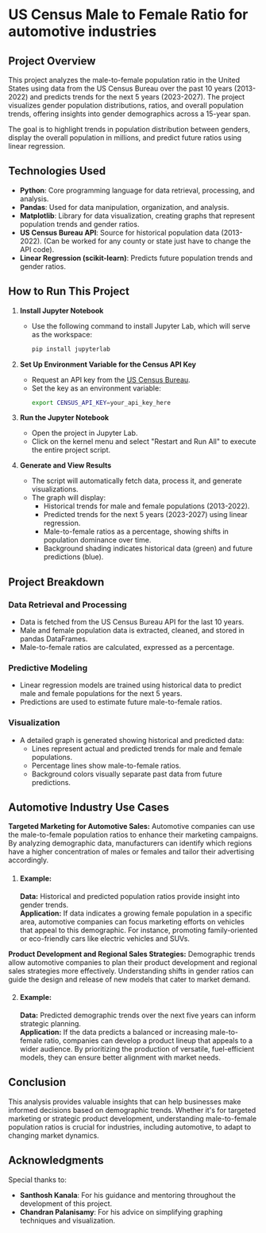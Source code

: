# US Census Male to Female Ratio for automotive industries

## Project Overview

This project analyzes the male-to-female population ratio in the United States using data from the US Census Bureau over the past 10 years (2013-2022) and predicts trends for the next 5 years (2023-2027). The project visualizes gender population distributions, ratios, and overall population trends, offering insights into gender demographics across a 15-year span. 

The goal is to highlight trends in population distribution between genders, display the overall population in millions, and predict future ratios using linear regression.

## Technologies Used

- **Python**: Core programming language for data retrieval, processing, and analysis.
- **Pandas**: Used for data manipulation, organization, and analysis.
- **Matplotlib**: Library for data visualization, creating graphs that represent population trends and gender ratios.
- **US Census Bureau API**: Source for historical population data (2013-2022). (Can be worked for any county or state just have to change the API code).
- **Linear Regression (scikit-learn)**: Predicts future population trends and gender ratios.

## How to Run This Project

1. **Install Jupyter Notebook**
   - Use the following command to install Jupyter Lab, which will serve as the workspace:
     ```bash
     pip install jupyterlab
     ```

2. **Set Up Environment Variable for the Census API Key**
   - Request an API key from the [US Census Bureau](https://api.census.gov/data/key_signup.html).
   - Set the key as an environment variable:
     ```bash
     export CENSUS_API_KEY=your_api_key_here
     ```

3. **Run the Jupyter Notebook**
   - Open the project in Jupyter Lab.
   - Click on the kernel menu and select "Restart and Run All" to execute the entire project script.

4. **Generate and View Results**
   - The script will automatically fetch data, process it, and generate visualizations.
   - The graph will display:
     - Historical trends for male and female populations (2013-2022).
     - Predicted trends for the next 5 years (2023-2027) using linear regression.
     - Male-to-female ratios as a percentage, showing shifts in population dominance over time.
     - Background shading indicates historical data (green) and future predictions (blue).

## Project Breakdown

### Data Retrieval and Processing
- Data is fetched from the US Census Bureau API for the last 10 years.
- Male and female population data is extracted, cleaned, and stored in pandas DataFrames.
- Male-to-female ratios are calculated, expressed as a percentage.

### Predictive Modeling
- Linear regression models are trained using historical data to predict male and female populations for the next 5 years.
- Predictions are used to estimate future male-to-female ratios.

### Visualization
- A detailed graph is generated showing historical and predicted data:
  - Lines represent actual and predicted trends for male and female populations.
  - Percentage lines show male-to-female ratios.
  - Background colors visually separate past data from future predictions.

## Automotive Industry Use Cases
**Targeted Marketing for Automotive Sales:** Automotive companies can use the male-to-female population ratios to enhance their marketing campaigns. By analyzing demographic data, manufacturers can identify which regions have a higher concentration of males or females and tailor their advertising accordingly.

1. #### Example:
   **Data:** Historical and predicted population ratios provide insight into gender trends.<br>
   **Application:** If data indicates a growing female population in a specific area, automotive companies can focus marketing efforts       on vehicles that appeal to this demographic. For instance, promoting family-oriented or eco-friendly cars like electric vehicles and     SUVs.

**Product Development and Regional Sales Strategies:** Demographic trends allow automotive companies to plan their product development and regional sales strategies more effectively. Understanding shifts in gender ratios can guide the design and release of new models that cater to market demand.

2. #### Example:
   **Data:** Predicted demographic trends over the next five years can inform strategic planning.<br>
   **Application:** If the data predicts a balanced or increasing male-to-female ratio, companies can develop a product lineup that          appeals to a wider audience. By prioritizing the production of versatile, fuel-efficient models, they can ensure better alignment        with market needs.

## Conclusion
This analysis provides valuable insights that can help businesses make informed decisions based on demographic trends. Whether it's for targeted marketing or strategic product development, understanding male-to-female population ratios is crucial for industries, including automotive, to adapt to changing market dynamics.

## Acknowledgments

Special thanks to:
- **Santhosh Kanala**: For his guidance and mentoring throughout the development of this project.
- **Chandran Palanisamy**: For his advice on simplifying graphing techniques and visualization.
